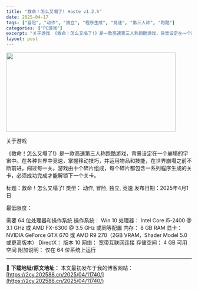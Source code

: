 ```yaml
---
title: "救命！怎么又塌了! Haste v1.2.h"
date: 2025-04-17
tags: ["冒险", "动作", "独立", "程序生成", "竞速", "第三人称", "跑酷"]
categories: ["PC游戏"]
excerpt: "关于游戏 《救命！怎么又塌了!》是一款高速第三人称跑酷游戏，背景设定在一个崩塌的宇宙中。在各种世界中竞速，掌握移动技巧，并运用物品和技能，在世界崩塌之前不断前进，闯过每一关。游戏由十个碎片组成，每个碎片都包含一系列程序生成的关卡，必须成功完成才能解锁下一个关卡。 标题：救命！怎么又塌了! 类型： 动&hellip;"
layout: post
---
```


<img class="aligncenter size-full wp-image-11741" src="https://2cy.202588.cn/wp-content/uploads/2025/04/2025041707182264.webp" alt="" width="460" height="215" />

关于游戏

《救命！怎么又塌了!》是一款高速第三人称跑酷游戏，背景设定在一个崩塌的宇宙中。在各种世界中竞速，掌握移动技巧，并运用物品和技能，在世界崩塌之前不断前进，闯过每一关。游戏由十个碎片组成，每个碎片都包含一系列程序生成的关卡，必须成功完成才能解锁下一个关卡。

标题：救命！怎么又塌了!
类型： 动作, 冒险, 独立, 竞速
发布日期：2025年4月1日

最低限度：

需要 64 位处理器和操作系统
操作系统： Win 10
处理器： Intel Core i5-2400 @ 3.1 GHz 或 AMD FX-6300 @ 3.5 GHz 或同等配置
内存： 8 GB RAM
显卡： NVIDIA GeForce GTX 670 或 AMD R9 270（2GB VRAM，Shader Model 5.0 或更高版本）
DirectX： 版本 10
网络： 宽带互联网连接
存储空间： 4 GB 可用空间
附加说明： 仅在 64 位系统上运行

---
📖 **下载地址/原文地址：** 本文最初发布于我的博客网站：[https://2cy.202588.cn/2025/04/11740/](https://2cy.202588.cn/2025/04/11740/)

